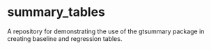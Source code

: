 # summary_tables

A repository for demonstrating the use of the gtsummary package in  creating baseline and regression tables.
